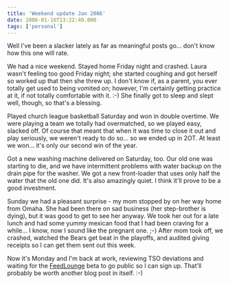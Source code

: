 ```yaml
---
title: 'Weekend update Jan 2006'
date: 2006-01-16T13:22:49.000
tags: ['personal']
---
```


Well I've been a slacker lately as far as meaningful posts go... don't know how this one will rate.

We had a nice weekend. Stayed home Friday night and crashed. Laura wasn't feeling too good Friday night; she started coughing and got herself so worked up that then she threw up. I don't know if, as a parent, you ever totally get used to being vomited on; however, I'm certainly getting practice at it, if not totally comfortable with it. :-) She finally got to sleep and slept well, though, so that's a blessing.

Played church league basketball Saturday and won in double overtime. We were playing a team we totally had overmatched, so we played easy, slacked off. Of course that meant that when it was time to close it out and play seriously, we weren't ready to do so... so we ended up in 2OT. At least we won... it's only our second win of the year.

Got a new washing machine delivered on Saturday, too. Our old one was starting to die, and we have intermittent problems with water backup on the drain pipe for the washer. We got a new front-loader that uses only half the water that the old one did. It's also amazingly quiet. I think it'll prove to be a good investment.

Sunday we had a pleasant surprise - my mom stopped by on her way home from Omaha. She had been there on sad business (her step-brother is dying), but it was good to get to see her anyway. We took her out for a late lunch and had some yummy mexican food that I had been craving for a while... I know, now I sound like the pregnant one. ;-) After mom took off, we crashed, watched the Bears get beat in the playoffs, and audited giving receipts so I can get them sent out this week.

Now it's Monday and I'm back at work, reviewing TSO deviations and waiting for the [FeedLounge](http://feedlounge.com) beta to go public so I can sign up. That'll probably be worth another blog post in itself. :-)
